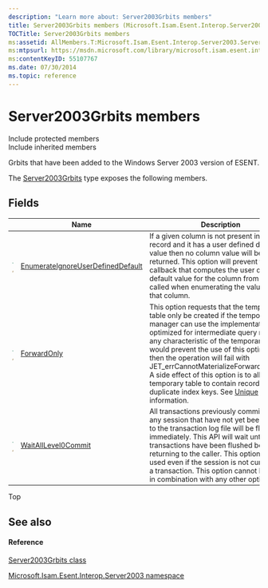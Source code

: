 ```yaml
---
description: "Learn more about: Server2003Grbits members"
title: Server2003Grbits members (Microsoft.Isam.Esent.Interop.Server2003)
TOCTitle: Server2003Grbits members
ms:assetid: AllMembers.T:Microsoft.Isam.Esent.Interop.Server2003.Server2003Grbits
ms:mtpsurl: https://msdn.microsoft.com/library/microsoft.isam.esent.interop.server2003.server2003grbits_members(v=EXCHG.10)
ms:contentKeyID: 55107767
ms.date: 07/30/2014
ms.topic: reference
---
```


# Server2003Grbits members

Include protected members  
Include inherited members  

Grbits that have been added to the Windows Server 2003 version of ESENT.

The [Server2003Grbits](./server2003grbits-class.md) type exposes the following members.

## Fields

<table>
<thead>
<tr class="header">
<th> </th>
<th>Name</th>
<th>Description</th>
</tr>
</thead>
<tbody>
<tr class="odd">
<td><img src="../images/hh596466.pubfield(exchg.10).gif" title="Public field" alt="Public field" /><img src="../images/dn292146.static(exchg.10).gif" title="Static member" alt="Static member" /></td>
<td><a href="dn351203(v=exchg.10).md">EnumerateIgnoreUserDefinedDefault</a></td>
<td>If a given column is not present in the record and it has a user defined default value then no column value will be returned. This option will prevent the callback that computes the user defined default value for the column from being called when enumerating the values for that column.</td>
</tr>
<tr class="even">
<td><img src="../images/hh596466.pubfield(exchg.10).gif" title="Public field" alt="Public field" /><img src="../images/dn292146.static(exchg.10).gif" title="Static member" alt="Static member" /></td>
<td><a href="dn351284(v=exchg.10).md">ForwardOnly</a></td>
<td>This option requests that the temporary table only be created if the temporary table manager can use the implementation optimized for intermediate query results. If any characteristic of the temporary table would prevent the use of this optimization then the operation will fail with JET_errCannotMaterializeForwardOnlySort. A side effect of this option is to allow the temporary table to contain records with duplicate index keys. See <a href="hh558517(v=exchg.10).md">Unique</a> for more information.</td>
</tr>
<tr class="odd">
<td><img src="../images/hh596466.pubfield(exchg.10).gif" title="Public field" alt="Public field" /><img src="../images/dn292146.static(exchg.10).gif" title="Static member" alt="Static member" /></td>
<td><a href="dn351209(v=exchg.10).md">WaitAllLevel0Commit</a></td>
<td>All transactions previously committed by any session that have not yet been flushed to the transaction log file will be flushed immediately. This API will wait until the transactions have been flushed before returning to the caller. This option may be used even if the session is not currently in a transaction. This option cannot be used in combination with any other option.</td>
</tr>
</tbody>
</table>


Top

## See also

#### Reference

[Server2003Grbits class](./server2003grbits-class.md)

[Microsoft.Isam.Esent.Interop.Server2003 namespace](./microsoft.isam.esent.interop.server2003-namespace.md)
